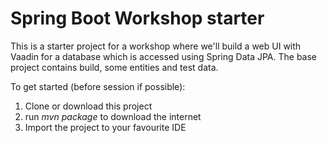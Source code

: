# Spring Boot Workshop starter

This is a starter project for a workshop where we'll build a web UI with Vaadin for a database which is accessed using Spring Data JPA. The base project contains build, some entities and test data.

To get started (before session if possible):

 1. Clone or download this project
 2. run *mvn package* to download the internet
 3. Import the project to your favourite IDE

